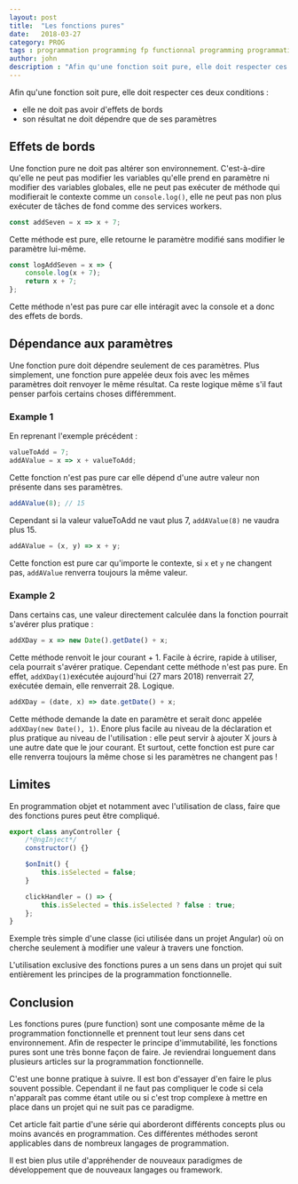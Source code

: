 ```yaml
---
layout: post
title:  "Les fonctions pures"
date:   2018-03-27
category: PROG
tags : programmation programming fp functionnal programming programmation fonctionnelle pures currying test
author: john
description : "Afin qu'une fonction soit pure, elle doit respecter ces deux conditions : elle ne doit pas avoir d'effets de bords et son résultat ne doit dépendre que de ses paramètres"
---
```


Afin qu'une fonction soit pure, elle doit respecter ces deux conditions :

*   elle ne doit pas avoir d'effets de bords
*   son résultat ne doit dépendre que de ses paramètres

## Effets de bords

Une fonction pure ne doit pas altérer son environnement. C'est-à-dire qu'elle ne peut pas modifier les variables qu'elle prend en paramètre ni modifier des variables globales, elle ne peut pas exécuter de méthode qui modifierait le contexte comme un `console.log()`, elle ne peut pas non plus exécuter de tâches de fond comme des services workers.

```javascript
const addSeven = x => x + 7;
```

Cette méthode est pure, elle retourne le paramètre modifié sans modifier le paramètre lui-même.

```javascript
const logAddSeven = x => {
    console.log(x + 7);
    return x + 7;
};
```

Cette méthode n'est pas pure car elle intéragit avec la console et a donc des effets de bords.

## Dépendance aux paramètres

Une fonction pure doit dépendre seulement de ces paramètres. Plus simplement, une fonction pure appelée deux fois avec les mêmes paramètres doit renvoyer le même résultat. Ca reste logique même s'il faut penser parfois certains choses différemment.

### Example 1

En reprenant l'exemple précédent :

```javascript
valueToAdd = 7;
addAValue = x => x + valueToAdd;
```

Cette fonction n'est pas pure car elle dépend d'une autre valeur non présente dans ses paramètres.

```javascript
addAValue(8); // 15
```

Cependant si la valeur valueToAdd ne vaut plus 7, `addAValue(8)` ne vaudra plus 15.

```javascript
addAValue = (x, y) => x + y;
```

Cette fonction est pure car qu'importe le contexte, si `x` et `y` ne changent pas, `addAValue` renverra toujours la même valeur.

### Example 2

Dans certains cas, une valeur directement calculée dans la fonction pourrait s'avérer plus pratique :

```javascript
addXDay = x => new Date().getDate() + x;
```

Cette méthode renvoit le jour courant + 1. Facile à écrire, rapide à utiliser, cela pourrait s'avérer pratique. Cependant cette méthode n'est pas pure. En effet, `addXDay(1)`exécutée aujourd'hui (27 mars 2018) renverrait 27, exécutée demain, elle renverrait 28. Logique.

```javascript
addXDay = (date, x) => date.getDate() + x;
```

Cette méthode demande la date en paramètre et serait donc appelée `addXDay(new Date(), 1)`.
Enore plus facile au niveau de la déclaration et plus pratique au niveau de l'utilisation : elle peut servir à ajouter X jours à une autre date que le jour courant. Et surtout, cette fonction est pure car elle renverra toujours la même chose si les paramètres ne changent pas !

## Limites

En programmation objet et notamment avec l'utilisation de class, faire que des fonctions pures peut être compliqué.

```javascript
export class anyController {
    /*@ngInject*/
    constructor() {}

    $onInit() {
        this.isSelected = false;
    }

    clickHandler = () => {
        this.isSelected = this.isSelected ? false : true;
    };
}
```

Exemple très simple d'une classe (ici utilisée dans un projet Angular) où on cherche seulement à modifier une valeur à travers une fonction.

L'utilisation exclusive des fonctions pures a un sens dans un projet qui suit entièrement les principes de la programmation fonctionnelle.

## Conclusion

Les fonctions pures (pure function) sont une composante même de la programmation fonctionnelle et prennent tout leur sens dans cet environnement. Afin de respecter le principe d'immutabilité, les fonctions pures sont une très bonne façon de faire. Je reviendrai longuement dans plusieurs articles sur la programmation fonctionnelle.

C'est une bonne pratique à suivre. Il est bon d'essayer d'en faire le plus souvent possible. Cependant il ne faut pas compliquer le code si cela n'apparaît pas comme étant utile ou si c'est trop complexe à mettre en place dans un projet qui ne suit pas ce paradigme.

Cet article fait partie d'une série qui aborderont différents concepts plus ou moins avancés en programmation. Ces différentes méthodes seront applicables dans de nombreux langages de programmation. 

Il est bien plus utile d'appréhender de nouveaux paradigmes de développement que de nouveaux langages ou framework. 